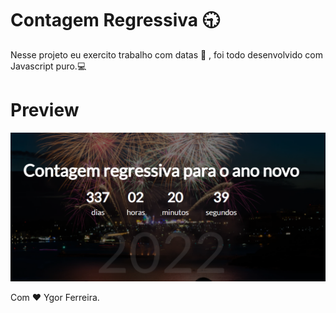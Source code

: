 # Contagem Regressiva 🕤

Nesse projeto eu exercito trabalho com datas 📅 , foi todo desenvolvido com Javascript puro.💻

# Preview 

![](ondemo.png)

Com ♥️ Ygor Ferreira.

